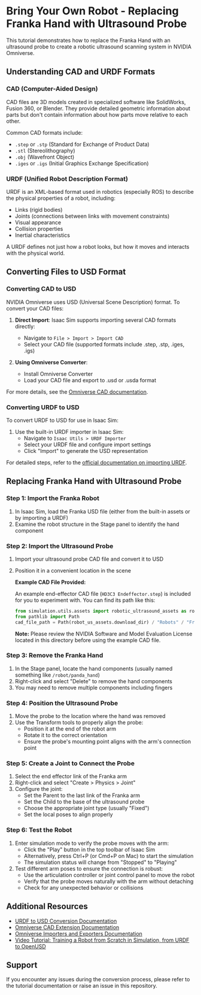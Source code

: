 # Bring Your Own Robot - Replacing Franka Hand with Ultrasound Probe

This tutorial demonstrates how to replace the Franka Hand with an ultrasound probe to create a robotic ultrasound scanning system in NVIDIA Omniverse.

## Understanding CAD and URDF Formats

### CAD (Computer-Aided Design)
CAD files are 3D models created in specialized software like SolidWorks, Fusion 360, or Blender. They provide detailed geometric information about parts but don't contain information about how parts move relative to each other.

Common CAD formats include:
- `.step` or `.stp` (Standard for Exchange of Product Data)
- `.stl` (Stereolithography)
- `.obj` (Wavefront Object)
- `.iges` or `.igs` (Initial Graphics Exchange Specification)

### URDF (Unified Robot Description Format)
URDF is an XML-based format used in robotics (especially ROS) to describe the physical properties of a robot, including:
- Links (rigid bodies)
- Joints (connections between links with movement constraints)
- Visual appearance
- Collision properties
- Inertial characteristics

A URDF defines not just how a robot looks, but how it moves and interacts with the physical world.

## Converting Files to USD Format

### Converting CAD to USD

NVIDIA Omniverse uses USD (Universal Scene Description) format. To convert your CAD files:

1. **Direct Import**: Isaac Sim supports importing several CAD formats directly:
   - Navigate to `File > Import > Import CAD`
   - Select your CAD file (supported formats include .step, .stp, .iges, .igs)

2. **Using Omniverse Converter**:
   - Install Omniverse Converter
   - Load your CAD file and export to .usd or .usda format

For more details, see the [Omniverse CAD documentation](https://docs.omniverse.nvidia.com/extensions/latest/ext_cad-converter/manual.html).

### Converting URDF to USD

To convert URDF to USD for use in Isaac Sim:

1. Use the built-in URDF importer in Isaac Sim:
   - Navigate to `Isaac Utils > URDF Importer`
   - Select your URDF file and configure import settings
   - Click "Import" to generate the USD representation

For detailed steps, refer to the [official documentation on importing URDF](https://docs.isaacsim.omniverse.nvidia.com/latest/importer_exporter/import_urdf.html).

## Replacing Franka Hand with Ultrasound Probe

### Step 1: Import the Franka Robot
1. In Isaac Sim, load the Franka USD file (either from the built-in assets or by importing a URDF)
2. Examine the robot structure in the Stage panel to identify the hand component

### Step 2: Import the Ultrasound Probe
1. Import your ultrasound probe CAD file and convert it to USD
2. Position it in a convenient location in the scene

   **Example CAD File Provided:**

   An example end-effector CAD file (`HD3C3 Endeffector.step`) is included for you to experiment with. You can find its path like this:

   ```python
   from simulation.utils.assets import robotic_ultrasound_assets as robot_us_assets
   from pathlib import Path
   cad_file_path = Path(robot_us_assets.download_dir) / "Robots" / "Franka" / "End_effector" / "HD3C3 Endeffector.step"
   ```

   **Note:** Please review the NVIDIA Software and Model Evaluation License located in this directory before using the example CAD file.

### Step 3: Remove the Franka Hand
1. In the Stage panel, locate the hand components (usually named something like `/robot/panda_hand`)
2. Right-click and select "Delete" to remove the hand components
3. You may need to remove multiple components including fingers

### Step 4: Position the Ultrasound Probe
1. Move the probe to the location where the hand was removed
2. Use the Transform tools to properly align the probe:
   - Position it at the end of the robot arm
   - Rotate it to the correct orientation
   - Ensure the probe's mounting point aligns with the arm's connection point

### Step 5: Create a Joint to Connect the Probe
1. Select the end effector link of the Franka arm
2. Right-click and select "Create > Physics > Joint"
3. Configure the joint:
   - Set the Parent to the last link of the Franka arm
   - Set the Child to the base of the ultrasound probe
   - Choose the appropriate joint type (usually "Fixed")
   - Set the local poses to align properly

### Step 6: Test the Robot
1. Enter simulation mode to verify the probe moves with the arm:
   - Click the "Play" button in the top toolbar of Isaac Sim
   - Alternatively, press Ctrl+P (or Cmd+P on Mac) to start the simulation
   - The simulation status will change from "Stopped" to "Playing"
2. Test different arm poses to ensure the connection is robust:
   - Use the articulation controller or joint control panel to move the robot
   - Verify that the probe moves naturally with the arm without detaching
   - Check for any unexpected behavior or collisions


## Additional Resources

- [URDF to USD Conversion Documentation](https://docs.isaacsim.omniverse.nvidia.com/latest/importer_exporter/import_urdf.html#tutorial-import-urdf)
- [Omniverse CAD Extension Documentation](https://docs.omniverse.nvidia.com/extensions/latest/ext_cad-converter/manual.html)
- [Omniverse Importers and Exporters Documentation](https://docs.isaacsim.omniverse.nvidia.com/latest/robot_setup/importers_exporters.html#)
- [Video Tutorial: Training a Robot from Scratch in Simulation, from URDF to OpenUSD](https://www.youtube.com/live/_HMk7I-vSBQ)

## Support

If you encounter any issues during the conversion process, please refer to the tutorial documentation or raise an issue in this repository.
